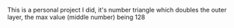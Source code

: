 This is a personal project I did, it's number triangle which doubles the outer layer, the max value (middle number) being 128
